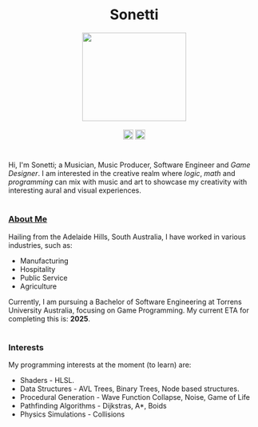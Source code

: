 <h1 align="center">Sonetti</h1>

<div align="center">
  <img src="https://sonetti.net/images/Schroeder's_stairs2.png" width="207.5" height="177" align="center" />
  <br />
  <br />
  <a href="https://www.youtube.com/@Sonetti./"><img src="https://www.youtube.com/s/desktop/0646520c/img/favicon_144x144.png" width="20" height="20" /></a>
  <a href="https://open.spotify.com/artist/7lbSKPOhlPHCRSyoh0s5q4?si=e43c7f059803478a"><img src="https://open.spotifycdn.com/cdn/images/favicon16.1c487bff.png" width="20" height="20" /></a>
</div>


<h1 align="center"></h1>

<p>Hi, I'm Sonetti; a Musician, Music Producer, Software Engineer and <i>Game Designer</i>. I am interested in the creative realm where <i>logic</i>, <i>math</i> and <i>programming</i> can mix with music and art to showcase my creativity with interesting aural and visual experiences.</p>

<h1 align="center"></h1>
<h3><u>About Me</u></h3>

<p>Hailing from the Adelaide Hills, South Australia, I have worked in various industries, such as:</p>

<ul>
  <li>Manufacturing</li>
  <li>Hospitality</li>
  <li>Public Service</li>
  <li>Agriculture</li>
</ul>

Currently, I am pursuing a Bachelor of Software Engineering at Torrens University Australia, focusing on Game Programming. My current ETA for completing this is: <b>2025</b>.</p>

<h1 align="center"></h1>
<h3>Interests</h3>

My programming interests at the moment (to learn) are:

<ul>
  <li>Shaders - HLSL.</li>
  <li>Data Structures - AVL Trees, Binary Trees, Node based structures.</li>
  <li>Procedural Generation - Wave Function Collapse, Noise, Game of Life</li>
  <li>Pathfinding Algorithms - Dijkstras, A*, Boids</li>
  <li>Physics Simulations - Collisions</li>
</ul>

<!---
Sonett-i/Sonett-i is a ✨ special ✨ repository because its `README.md` (this file) appears on your GitHub profile.
You can click the Preview link to take a look at your changes.
--->
